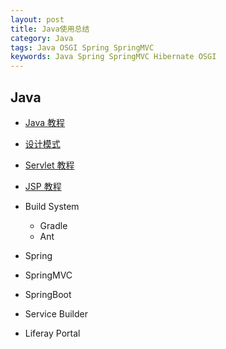 ```yaml
---
layout: post
title: Java使用总结
category: Java
tags: Java OSGI Spring SpringMVC
keywords: Java Spring SpringMVC Hibernate OSGI
---
```


## Java
* [Java 教程](http://www.runoob.com/java/java-tutorial.html)
* [设计模式](http://www.runoob.com/design-pattern/design-pattern-tutorial.html)
* [Servlet 教程](http://www.runoob.com/servlet/servlet-tutorial.html)
* [JSP 教程](http://www.runoob.com/jsp/jsp-tutorial.html)

* Build System
    * Gradle
    * Ant

* Spring
* SpringMVC
* SpringBoot
* Service Builder
* Liferay Portal